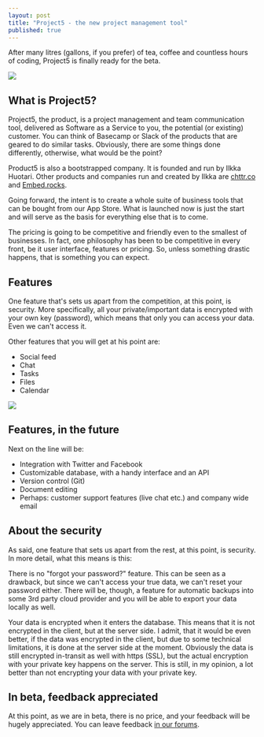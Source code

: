 ```yaml
---
layout: post
title: "Project5 - the new project management tool"
published: true
---
```


After many litres (gallons, if you prefer) of tea, coffee and countless hours of coding, Project5 is finally ready for the beta.

![](https://pic.project5.co/c78de4b4-c1ed-41e5-83af-a27352c12c31/652c5510-debe-4ffb-a5bc-89334b053c9f/1526102076490.jpg)

## What is Project5?

Project5, the product, is a project management and team communication tool, delivered as Software as a Service to you, the potential (or existing) customer. You can think of Basecamp or Slack of the products that are geared to do similar tasks. Obviously, there are some things done differently, otherwise, what would be the point?

Product5 is also a bootstrapped company. It is founded and run by Ilkka Huotari. Other products and companies run and created by Ilkka are [chttr.co](https://chttr.co) and [Embed.rocks](https://embed.rocks).

Going forward, the intent is to create a whole suite of business tools that can be bought from our App Store. What is launched now is just the start and will serve as the basis for everything else that is to come.

The pricing is going to be competitive and friendly even to the smallest of businesses. In fact, one philosophy has been to be competitive in every front, be it user interface, features or pricing. So, unless something drastic happens, that is something you can expect.

## Features

One feature that's sets us apart from the competition, at this point, is security. More specifically, all your private/important data is encrypted with your own key (password), which means that only you can access your data. Even we can't access it.

Other features that you will get at his point are:

- Social feed
- Chat
- Tasks
- Files
- Calendar

![](https://pic.project5.co/c78de4b4-c1ed-41e5-83af-a27352c12c31/652c5510-debe-4ffb-a5bc-89334b053c9f/1526230025265.jpg)

## Features, in the future

Next  on the line will be:

- Integration with Twitter and Facebook
- Customizable database, with a handy interface and an API
- Version control (Git)
- Document editing
- Perhaps: customer support features (live chat etc.) and company wide email

## About the security

As said, one feature that sets us apart from the rest, at this point, is security. In more detail, what this means is this:

There is no "forgot your password?" feature. This can be seen as a drawback, but since we can't access your true data, we can't reset your password either. There will be, though, a feature for automatic backups into some 3rd party cloud provider and you will be able to export your data locally as well.

Your data is encrypted when it enters the database. This means that it is not encrypted in the client, but at the server side. I admit, that it would be even better, if the data was encrypted in the client, but due to some technical limitations, it is done at the server side at the moment. Obviously the data is still encrypted in-transit as well with https (SSL), but the actual encryption with your private key happens on the server. This is still, in my opinion, a lot better than not encrypting your data with your private key.

## In beta, feedback appreciated

At this point, as we are in beta, there is no price, and your feedback will be hugely appreciated. You can leave feedback [in our forums](http://forum.project5.co/).

